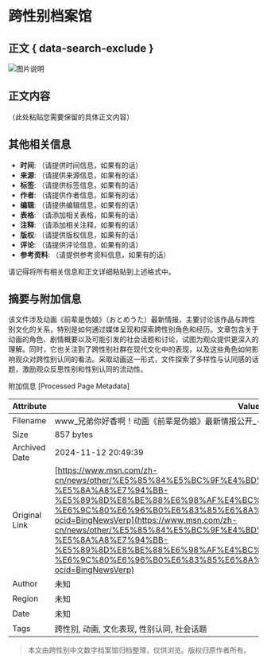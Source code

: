 # 跨性别档案馆

## 正文 { data-search-exclude }


![图片说明](https://ad-delivery.net/px.gif?ch=2)

## 正文内容

（此处粘贴您需要保留的具体正文内容）

## 其他相关信息

- **时间**: （请提供时间信息，如果有的话）
- **来源**: （请提供来源信息，如果有的话）
- **标签**: （请提供标签信息，如果有的话）
- **作者**: （请提供作者信息，如果有的话）
- **编辑**: （请提供编辑信息，如果有的话）
- **表格**: （请添加相关表格，如果有的话）
- **注释**: （请添加相关注释，如果有的话）
- **版权**: （请提供版权信息，如果有的话）
- **评论**: （请提供评论信息，如果有的话）
- **参考资料**: （请提供参考资料信息，如果有的话）

请记得将所有相关信息和正文详细粘贴到上述格式中。

## 摘要与附加信息

<!-- tcd_abstract -->
该文件涉及动画《前辈是伪娘》（おとめうた）最新情报，主要讨论该作品与跨性别文化的关系，特别是如何通过媒体呈现和探索跨性别角色和经历。文章包含关于动画的角色、剧情概要以及可能引发的社会话题和讨论，试图为观众提供更深入的理解。同时，它也关注到了跨性别社群在现代文化中的表现，以及这些角色如何影响观众对跨性别认同的看法。采取动画这一形式，文件探索了多样性与认同感的话题，激励观众反思性别和性别认同的流动性。
<!-- tcd_abstract_end -->

附加信息 [Processed Page Metadata]

| Attribute       | Value                                  |
|-----------------|----------------------------------------|
| Filename        | www_兄弟你好香啊！动画《前辈是伪娘》最新情报公开_-_MSN.md                             |
| Size            | 857 bytes                           |
| Archived Date   | 2024-11-12 20:49:39                             |
| Original Link   | [https://www.msn.com/zh-cn/news/other/%E5%85%84%E5%BC%9F%E4%BD%A0%E5%A5%BD%E9%A6%99%E5%95%8A-%E5%8A%A8%E7%94%BB-%E5%89%8D%E8%BE%88%E6%98%AF%E4%BC%AA%E5%A8%98-%E6%9C%80%E6%96%B0%E6%83%85%E6%8A%A5%E5%85%AC%E5%BC%80/ar-BB1o5RYB?ocid=BingNewsVerp](https://www.msn.com/zh-cn/news/other/%E5%85%84%E5%BC%9F%E4%BD%A0%E5%A5%BD%E9%A6%99%E5%95%8A-%E5%8A%A8%E7%94%BB-%E5%89%8D%E8%BE%88%E6%98%AF%E4%BC%AA%E5%A8%98-%E6%9C%80%E6%96%B0%E6%83%85%E6%8A%A5%E5%85%AC%E5%BC%80/ar-BB1o5RYB?ocid=BingNewsVerp)                       |
| Author          | 未知                               |
| Region          | 未知                               |
| Date            | 未知                                 |
| Tags            | 跨性别, 动画, 文化表现, 性别认同, 社会话题                                 |
>
> 本文由跨性别中文数字档案馆归档整理，仅供浏览。版权归原作者所有。
>